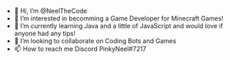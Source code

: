 - 👋 Hi, I’m @NeelTheCode
- 👀 I’m interested in becomming a Game Developer for Minecraft Games!
- 🌱 I’m currently learning Java and a little of JavaScript and would love if anyone had any tips!
- 💞️ I’m looking to collaborate on Coding Bots and Games
- 📫 How to reach me Discord PinkyNeel#7217

<!---
NeelTheCode/NeelTheCode is a ✨ special ✨ repository because its `README.md` (this file) appears on your GitHub profile.
You can click the Preview link to take a look at your changes.
--->
